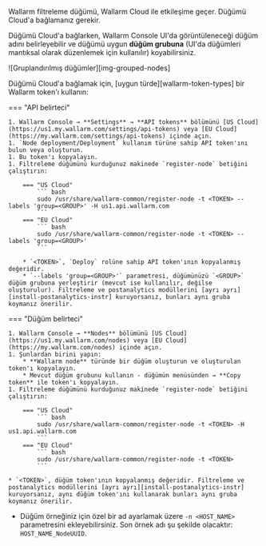 Wallarm filtreleme düğümü, Wallarm Cloud ile etkileşime geçer. Düğümü Cloud'a bağlamanız gerekir.

Düğümü Cloud'a bağlarken, Wallarm Console UI'da görüntüleneceği düğüm adını belirleyebilir ve düğümü uygun **düğüm grubuna** (UI'da düğümleri mantıksal olarak düzenlemek için kullanılır) koyabilirsiniz.

![Gruplandırılmış düğümler][img-grouped-nodes]

Düğümü Cloud'a bağlamak için, [uygun türde][wallarm-token-types] bir Wallarm token'ı kullanın:

=== "API belirteci"

    1. Wallarm Console → **Settings** → **API tokens** bölümünü [US Cloud](https://us1.my.wallarm.com/settings/api-tokens) veya [EU Cloud](https://my.wallarm.com/settings/api-tokens) içinde açın.
    1. `Node deployment/Deployment` kullanım türüne sahip API token'ını bulun veya oluşturun.
    1. Bu token'ı kopyalayın.
    1. Filtreleme düğümünü kurduğunuz makinede `register-node` betiğini çalıştırın:

        === "US Cloud"
            ``` bash
            sudo /usr/share/wallarm-common/register-node -t <TOKEN> --labels 'group=<GROUP>' -H us1.api.wallarm.com
            ```
        === "EU Cloud"
            ``` bash
            sudo /usr/share/wallarm-common/register-node -t <TOKEN> --labels 'group=<GROUP>'
            ```
        
        * `<TOKEN>`, `Deploy` rolüne sahip API token'ının kopyalanmış değeridir.
        * `--labels 'group=<GROUP>'` parametresi, düğümünüzü `<GROUP>` düğüm grubuna yerleştirir (mevcut ise kullanılır, değilse oluşturulur). Filtreleme ve postanalytics modüllerini [ayrı ayrı][install-postanalytics-instr] kuruyorsanız, bunları aynı gruba koymanız önerilir.

=== "Düğüm belirteci"

    1. Wallarm Console → **Nodes** bölümünü [US Cloud](https://us1.my.wallarm.com/nodes) veya [EU Cloud](https://my.wallarm.com/nodes) içinde açın.
    1. Şunlardan birini yapın: 
        * **Wallarm node** türünde bir düğüm oluşturun ve oluşturulan token'ı kopyalayın.
        * Mevcut düğüm grubunu kullanın - düğümün menüsünden → **Copy token** ile token'ı kopyalayın.
    1. Filtreleme düğümünü kurduğunuz makinede `register-node` betiğini çalıştırın:

        === "US Cloud"
            ``` bash
            sudo /usr/share/wallarm-common/register-node -t <TOKEN> -H us1.api.wallarm.com
            ```
        === "EU Cloud"
            ``` bash
            sudo /usr/share/wallarm-common/register-node -t <TOKEN>
            ```

    * `<TOKEN>`, düğüm token'ının kopyalanmış değeridir. Filtreleme ve postanalytics modüllerini [ayrı ayrı][install-postanalytics-instr] kuruyorsanız, aynı düğüm token'ını kullanarak bunları aynı gruba koymanız önerilir.

* Düğüm örneğiniz için özel bir ad ayarlamak üzere `-n <HOST_NAME>` parametresini ekleyebilirsiniz. Son örnek adı şu şekilde olacaktır: `HOST_NAME_NodeUUID`.